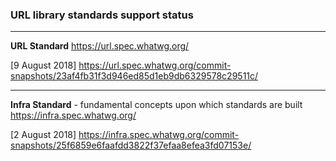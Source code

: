### URL library standards support status

---
**URL Standard**
https://url.spec.whatwg.org/

[9 August 2018]
https://url.spec.whatwg.org/commit-snapshots/23af4fb31f3d946ed85d1eb9db6329578c29511c/

---
**Infra Standard** - fundamental concepts upon which standards are built
https://infra.spec.whatwg.org/

[2 August 2018]
https://infra.spec.whatwg.org/commit-snapshots/25f6859e6faafdd3822f37efaa8efea3fd07153e/
